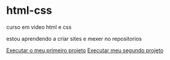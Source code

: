 # html-css
 curso em video html e css

estou aprendendo a criar sites e mexer no repositorios

<a href="https://vitoriafreitasdev.github.io/projeto-android/" target="_blank" rel="external">Executar o meu primeiro projeto</a>
<a href="https://vitoriafreitasdev.github.io/projeto-cordel/" target="_blank">Executar meu segundo projeto</a>
